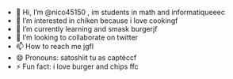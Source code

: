 - 👋 Hi, I’m @nico45150 , im students in math and informatiqueeec
- 👀 I’m interested in chiken because i love cookingf
- 🌱 I’m currently learning and smask burgerjf
- 💞️ I’m looking to collaborate on twitter 
- 📫 How to reach me jgfl
- 😄 Pronouns: satoshiit tu as captéccf
- ⚡ Fun fact: i love burger and chips
ffc
<!---
nico45150/nico45150 is a ✨ special ✨ repository because its `README.md` (this file) appears on your GitHub profile.
You can click the Preview link to take a look at your changes.
--->
